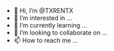 - 👋 Hi, I’m @TXRENTX
- 👀 I’m interested in ...
- 🌱 I’m currently learning ...
- 💞️ I’m looking to collaborate on ...
- 📫 How to reach me ...

<!---
TXRENTX/TXRENTX is a ✨ special ✨ repository because its `README.md` (this file) appears on your GitHub profile.
You can click the Preview link to take a look at your changes.
--->
